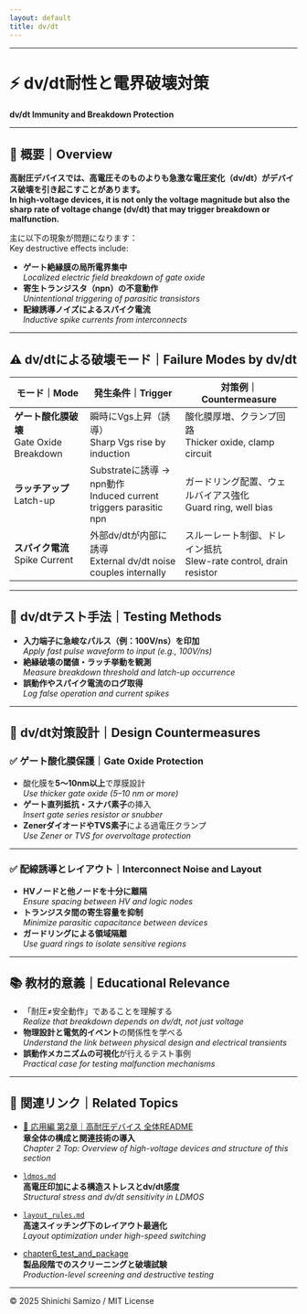 ```yaml
---
layout: default
title: dv/dt
--- 
```


---

# ⚡ dv/dt耐性と電界破壊対策
**dv/dt Immunity and Breakdown Protection**

---

## 📘 概要｜Overview

**高耐圧デバイスでは、高電圧そのものよりも急激な電圧変化（dv/dt）がデバイス破壊を引き起こすことがあります。**  
**In high-voltage devices, it is not only the voltage magnitude but also the sharp rate of voltage change (dv/dt) that may trigger breakdown or malfunction.**

主に以下の現象が問題になります：  
Key destructive effects include:

- **ゲート絶縁膜の局所電界集中**  
  *Localized electric field breakdown of gate oxide*
- **寄生トランジスタ（npn）の不意動作**  
  *Unintentional triggering of parasitic transistors*
- **配線誘導ノイズによるスパイク電流**  
  *Inductive spike currents from interconnects*

---

## ⚠️ dv/dtによる破壊モード｜Failure Modes by dv/dt

| モード｜Mode | 発生条件｜Trigger | 対策例｜Countermeasure |
|----------------|---------------------|-------------------------|
| **ゲート酸化膜破壊**<br>Gate Oxide Breakdown | 瞬時にVgs上昇（誘導）<br>Sharp Vgs rise by induction | 酸化膜厚増、クランプ回路<br>Thicker oxide, clamp circuit |
| **ラッチアップ**<br>Latch-up | Substrateに誘導 → npn動作<br>Induced current triggers parasitic npn | ガードリング配置、ウェルバイアス強化<br>Guard ring, well bias |
| **スパイク電流**<br>Spike Current | 外部dv/dtが内部に誘導<br>External dv/dt noise couples internally | スルーレート制御、ドレイン抵抗<br>Slew-rate control, drain resistor |

---

## 🧪 dv/dtテスト手法｜Testing Methods

- **入力端子に急峻なパルス（例：100V/ns）を印加**  
  *Apply fast pulse waveform to input (e.g., 100V/ns)*  
- **絶縁破壊の閾値・ラッチ挙動を観測**  
  *Measure breakdown threshold and latch-up occurrence*  
- **誤動作やスパイク電流のログ取得**  
  *Log false operation and current spikes*

---

## 🔧 dv/dt対策設計｜Design Countermeasures

### ✅ ゲート酸化膜保護｜Gate Oxide Protection

- 酸化膜を**5〜10nm以上**で厚膜設計  
  *Use thicker gate oxide (5–10 nm or more)*
- **ゲート直列抵抗・スナバ素子**の挿入  
  *Insert gate series resistor or snubber*
- **ZenerダイオードやTVS素子**による過電圧クランプ  
  *Use Zener or TVS for overvoltage protection*

---

### ✅ 配線誘導とレイアウト｜Interconnect Noise and Layout

- **HVノードと他ノードを十分に離隔**  
  *Ensure spacing between HV and logic nodes*
- **トランジスタ間の寄生容量を抑制**  
  *Minimize parasitic capacitance between devices*
- **ガードリングによる領域隔離**  
  *Use guard rings to isolate sensitive regions*

---

## 📚 教材的意義｜Educational Relevance

- 「耐圧≠安全動作」であることを理解する  
  *Realize that breakdown depends on dv/dt, not just voltage*
- **物理設計と電気的イベント**の関係性を学べる  
  *Understand the link between physical design and electrical transients*
- **誤動作メカニズムの可視化**が行えるテスト事例  
  *Practical case for testing malfunction mechanisms*

---

## 🔗 関連リンク｜Related Topics

- [📘 応用編 第2章｜高耐圧デバイス 全体README](../d_chapter2_high_voltage_devices/README.md)  
  **章全体の構成と関連技術の導入**  
  *Chapter 2 Top: Overview of high-voltage devices and structure of this section*
  
- [`ldmos.md`](./ldmos.md)  
  **高電圧印加による構造ストレスとdv/dt感度**  
  *Structural stress and dv/dt sensitivity in LDMOS*

- [`layout_rules.md`](./layout_rules.md)  
  **高速スイッチング下のレイアウト最適化**  
  *Layout optimization under high-speed switching*

- [chapter6_test_and_package](../chapter6_test_and_package/)  
  **製品段階でのスクリーニングと破壊試験**  
  *Production-level screening and destructive testing*

---

© 2025 Shinichi Samizo / MIT License

